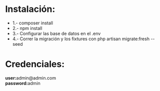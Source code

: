 # Instalación:
<ul>
  <li>1.- composer install</li>
  <li>2.- npm install</li>
  <li>3.- Configurar las base de datos en el .env</li>
  <li>4.- Correr la migración y los fixtures con php artisan migrate:fresh --seed</li>
</ul>

# Credenciales:
<div>
<strong>user:</strong>admin@admin.com
</div>
<div>
<strong>password:</strong>admin
</div>




